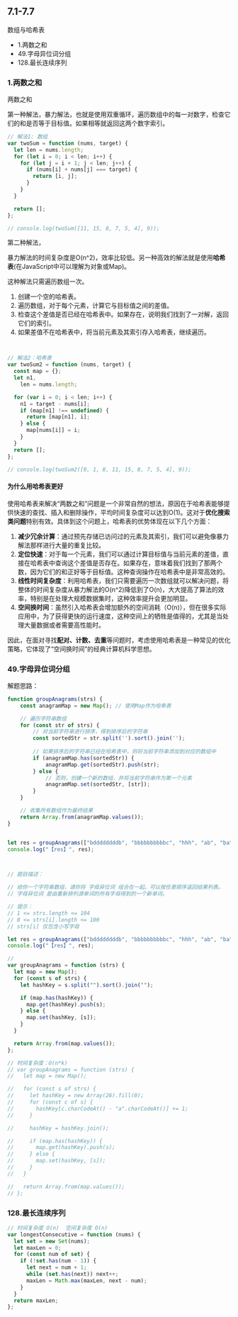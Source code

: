## 7.1-7.7

数组与哈希表

- 1.两数之和
- 49.字母异位词分组
- 128.最长连续序列





### 1.两数之和



两数之和

第一种解法，暴力解法，也就是使用双重循环，遍历数组中的每一对数字，检查它们的和是否等于目标值。如果相等就返回这两个数字索引。

```js
// 解法1: 数组
var twoSum = function (nums, target) {
  let len = nums.length;
  for (let i = 0; i < len; i++) {
    for (let j = i + 1; j < len; j++) {
      if (nums[i] + nums[j] === target) {
        return [i, j];
      }
    }
  }

  return [];
};

// console.log(twoSum([11, 15, 8, 7, 5, 4], 9));
```



第二种解法，

暴力解法的时间复杂度是O(n^2)，效率比较低。另一种高效的解法就是使用**哈希表**(在JavaScript中可以理解为对象或Map)。

这种解法只需遍历数组一次。

1. 创建一个空的哈希表。
2. 遍历数组，对于每个元素，计算它与目标值之间的差值。
3. 检查这个差值是否已经在哈希表中。如果存在，说明我们找到了一对解，返回它们的索引。
4. 如果差值不在哈希表中，将当前元素及其索引存入哈希表，继续遍历。

```js


// 解法2：哈希表
var twoSum2 = function (nums, target) {
  const map = {};
  let n1,
    len = nums.length;

  for (var i = 0; i < len; i++) {
    n1 = target - nums[i];
    if (map[n1] !== undefined) {
      return [map[n1], i];
    } else {
      map[nums[i]] = i;
    }
  }
  return [];
};

// console.log(twoSum2([0, 1, 8, 11, 15, 8, 7, 5, 4], 9));
```





#### 为什么用哈希表更好

使用哈希表来解决“两数之和”问题是一个非常自然的想法，原因在于哈希表能够提供快速的查找、插入和删除操作，平均时间复杂度可以达到O(1)。这对于**优化搜索类问题**特别有效。具体到这个问题上，哈希表的优势体现在以下几个方面：

1. **减少冗余计算**：通过预先存储已访问过的元素及其索引，我们可以避免像暴力解法那样进行大量的重复比较。
2. **定位快速**：对于每一个元素，我们可以通过计算目标值与当前元素的差值，直接在哈希表中查询这个差值是否存在。如果存在，意味着我们找到了那两个数，因为它们的和正好等于目标值。这种查询操作在哈希表中是非常高效的。
3. **线性时间复杂度**：利用哈希表，我们只需要遍历一次数组就可以解决问题，将整体的时间复杂度从暴力解法的O(n^2)降低到了O(n)，大大提高了算法的效率，特别是在处理大规模数据集时，这种效率提升会更加明显。
4. **空间换时间**：虽然引入哈希表会增加额外的空间消耗（O(n)），但在很多实际应用中，为了获得更快的运行速度，这种空间上的牺牲是值得的，尤其是当处理大量数据或者需要高性能时。

因此，在面对寻找**配对、计数、去重**等问题时，考虑使用哈希表是一种常见的优化策略，它体现了“空间换时间”的经典计算机科学思想。





### 49.字母异位词分组

解题思路：









```js
function groupAnagrams(strs) {
    const anagramMap = new Map(); // 使用Map作为哈希表

    // 遍历字符串数组
    for (const str of strs) {
        // 对当前字符串进行排序，得到排序后的字符串
        const sortedStr = str.split('').sort().join('');
        
        // 如果排序后的字符串已经在哈希表中，则将当前字符串添加到对应的数组中
        if (anagramMap.has(sortedStr)) {
            anagramMap.get(sortedStr).push(str);
        } else {
            // 否则，创建一个新的数组，并将当前字符串作为第一个元素
            anagramMap.set(sortedStr, [str]);
        }
    }

    // 收集所有数组作为最终结果
    return Array.from(anagramMap.values());
}


let res = groupAnagrams(["bddddddddb", "bbbbbbbbbbc", "hhh", "ab", "ba"]);
console.log("【res】", res);



// 题目描述：

// 给你一个字符串数组，请你将 字母异位词 组合在一起。可以按任意顺序返回结果列表。
// 字母异位词 是由重新排列源单词的所有字母得到的一个新单词。

// 提示：
// 1 <= strs.length <= 104
// 0 <= strs[i].length <= 100
// strs[i] 仅包含小写字母

let res = groupAnagrams(["bddddddddb", "bbbbbbbbbbc", "hhh", "ab", "ba"]);
console.log("【res】", res);

// 
var groupAnagrams = function (strs) {
  let map = new Map();
  for (const s of strs) {
    let hashKey = s.split("").sort().join("");

    if (map.has(hashKey)) {
      map.get(hashKey).push(s);
    } else {
      map.set(hashKey, [s]);
    }
  }

  return Array.from(map.values());
};

// 时间复杂度：O(n*k)
// var groupAnagrams = function (strs) {
//   let map = new Map();

//   for (const s of strs) {
//     let hashKey = new Array(26).fill(0);
//     for (const c of s) {
//       hashKey[c.charCodeAt() - "a".charCodeAt()] += 1;
//     }

//     hashKey = hashKey.join();

//     if (map.has(hashKey)) {
//       map.get(hashKey).push(s);
//     } else {
//       map.set(hashKey, [s]);
//     }
//   }

//   return Array.from(map.values());
// };

```















### 128.最长连续序列



```js
// 时间复杂度 O(n)  空间复杂度 O(n)
var longestConsecutive = function (nums) {
  let set = new Set(nums);
  let maxLen = 0;
  for (const num of set) {
    if (!set.has(num - 1)) {
      let next = num + 1;
      while (set.has(next)) next++;
      maxLen = Math.max(maxLen, next - num);
    }
  }
  return maxLen;
};
```



















































